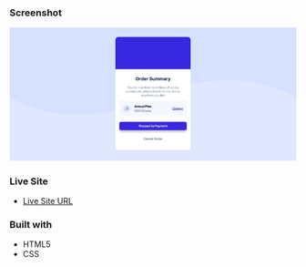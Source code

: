 ### Screenshot

![](./screenshot.png)


### Live Site

- [Live Site URL](https://louai111.github.io/Order-Summary/)

### Built with

- HTML5 
- CSS 


